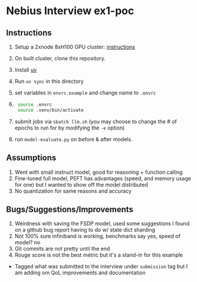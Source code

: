 # Nebius Interview ex1-poc

## Instructions

1. Setup a 2xnode 8xH100 GPU cluster: [instructions](./infrastructure/README.md)
2. On built cluster, clone this repository.
3. Install [uv](https://github.com/astral-sh/uv)
4. Run `uv sync` in this directory
5. set variables in `envrc.example` and change name to `.envrc`

6. ```bash
    source .envrc
    source .venv/bin/activate
   ```

7. submit jobs via `sbatch llm.sh` (you may choose to change the # of epochs
   to run for by modifying the `-e` option)
8. run `model-evaluate.py` on before & after models.

## Assumptions

1. Went with small instruct model, good for reasoning + function calling
2. Fine-tuned full model, PEFT has advantages (speed, and memory usage for one)
   but I wanted to show off the model distributed
3. No quantization for same reasons and accuracy

## Bugs/Suggestions/Improvements

1. Weirdness with saving the FSDP model, used some suggestions I found on a
   github bug report having to do w/ state dict sharding
2. Not 100% sure infiniband is working, benchmarks say yes, speed of model? no
3. Git commits are not pretty until the end
4. Rouge score is not the best metric but it's a stand-in for this example

* Tagged what was submitted to the interview under `submission`  tag but I am
  adding om QoL improvements and documentation
